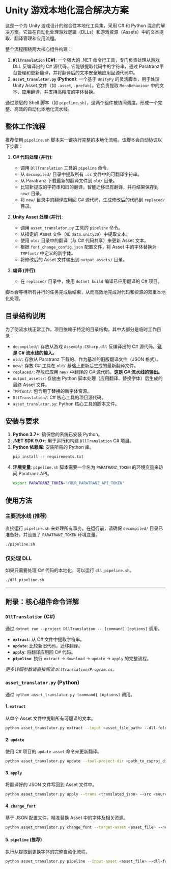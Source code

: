 # Unity 游戏本地化混合解决方案

这是一个为 Unity 游戏设计的综合性本地化工具集，采用 C# 和 Python 混合的解决方案。它旨在自动化处理游戏逻辑（DLLs）和游戏资源（Assets）中的文本提取、翻译管理和应用流程。

整个流程围绕两大核心组件构建：

1.  **`DllTranslation` (C#)**: 一个强大的 .NET 命令行工具，专门负责处理从游戏 DLL 反编译出的 C# 源代码。它能够提取代码中的字符串，通过 Paratranz平台管理和更新翻译，并将翻译后的文本安全地应用回源代码中。
2.  **`asset_translator.py` (Python)**: 一个基于 `UnityPy` 的灵活脚本，用于处理 Unity Asset 文件（如 `.asset`, `.prefab`）。它负责提取 `MonoBehaviour` 中的文本、应用翻译，并支持高精度的字体替换。

通过顶层的 Shell 脚本（如 `pipeline.sh`），这两个组件被协同调度，形成一个完整、高效的自动化本地化流水线。

## 整体工作流程

推荐使用 `pipeline.sh` 脚本来一键执行完整的本地化流程。该脚本会自动协调以下步骤：

1.  **C# 代码处理 (并行)**:
    *   调用 `DllTranslation` 工具的 `pipeline` 命令。
    *   从 `decompiled/` 目录中提取所有 `.cs` 文件中的可翻译字符串。
    *   从 Paratranz 下载最新的翻译文件到 `old/` 目录。
    *   比较新提取的字符串和旧的翻译，智能迁移已有翻译，并将结果保存到 `new/` 目录。
    *   将 `new/` 目录中的翻译应用回 C# 源代码，生成修改后的代码到 `replaced/` 目录。

2.  **Unity Asset 处理 (并行)**:
    *   调用 `asset_translator.py` 工具的 `pipeline` 命令。
    *   从指定的 Asset 文件（如 `data.unity3D`）中提取文本。
    *   使用 `old/` 目录中的翻译（与 C# 代码共享）来更新 Asset 文本。
    *   根据 `font_change_config.json` 配置文件，将 Asset 中的字体替换为 `TMPfont/` 中定义的新字体。
    *   将修改后的 Asset 文件输出到 `output_assets/` 目录。

3.  **编译 (并行)**:
    *   在 `replaced/` 目录中，使用 `dotnet build` 编译已应用翻译的 C# 项目。

脚本会等待所有并行的任务完成后结束，从而高效地完成对代码和资源的双重本地化处理。

## 目录结构说明

为了使流水线正常工作，项目依赖于特定的目录结构，其中大部分是临时工作目录：

-   `decompiled/`: 存放从游戏 `Assembly-CSharp.dll` 反编译出的 C# 源代码。**这是 C# 流水线的输入。**
-   `old/`: 存放从 Paratranz 下载的、作为基准的旧版翻译文件（JSON 格式）。
-   `new/`: 存放 C# 工具在 `old/` 基础上更新后生成的最新翻译文件。
-   `replaced/`: 存放已应用 `new/` 中翻译的 C# 源代码。**这是 C# 流水线的输出。**
-   `output_assets/`: 存放由 Python 脚本处理（应用翻译、替换字体）后生成的最终 Asset 文件。
-   `TMPfont/`: 包含用于替换的新字体资源。
-   `DllTranslation/`: C# 核心工具的项目源代码。
-   `asset_translator.py`: Python 核心工具的脚本文件。

## 安装与要求

1.  **Python 3.7+**: 确保您的系统已安装 Python。
2.  **.NET SDK 9.0+**: 用于运行和构建 `DllTranslation` C# 项目。
3.  **Python 依赖库**: 安装所需的 Python 库。
    ```bash
    pip install -r requirements.txt
    ```
4.  **环境变量**: `pipeline.sh` 脚本需要一个名为 `PARATRANZ_TOKEN` 的环境变量来访问 Paratranz API。
    ```bash
    export PARATRANZ_TOKEN="YOUR_PARATRANZ_API_TOKEN"
    ```

## 使用方法

### 主要流水线 (推荐)

直接运行 `pipeline.sh` 来处理所有事务。在运行前，请确保 `decompiled/` 目录已准备好，并设置了 `PARATRANZ_TOKEN` 环境变量。

```bash
./pipeline.sh
```

### 仅处理 DLL

如果只需要处理 C# 代码的本地化，可以运行 `dll_pipeline.sh`。

```bash
./dll_pipeline.sh
```

---

## 附录：核心组件命令详解

### `DllTranslation` (C#)

通过 `dotnet run --project DllTranslation -- [command] [options]` 调用。

-   **`extract`**: 从 C# 文件中提取字符串。
-   **`update`**: 比较新旧代码，迁移翻译。
-   **`apply`**: 将翻译应用回 C# 代码。
-   **`pipeline`**: 执行 `extract` -> `download` -> `update` -> `apply` 的完整流程。

*更多详细参数请直接阅读 `DllTranslation/Program.cs`。*

### `asset_translator.py` (Python)

通过 `python asset_translator.py [command] [options]` 调用。

#### 1. `extract`
从单个 Asset 文件中提取所有可翻译的文本。
```bash
python asset_translator.py extract --input <asset_file_path> --dll-folder <managed_dll_folder> --unity-version <version> --output <output_json_path>
```

#### 2. `update`
使用 C# 项目的 `update-asset` 命令来更新翻译。
```bash
python asset_translator.py update --tool-project-dir <path_to_csproj_dir> --old <old_trans_dir> --new <new_extracted_dir> --output <updated_trans_dir>
```

#### 3. `apply`
将翻译好的 JSON 文件写回到 Asset 文件中。
```bash
python asset_translator.py apply --trans <translated_json> --src <source_asset> --dll-folder <managed_dll_folder> --unity-version <version> --output <modified_asset>
```

#### 4. `change_font`
基于 JSON 配置文件，精准替换 Asset 中的字体及相关资源。
```bash
python asset_translator.py change_font --target-asset <asset_file> --new-font-asset <new_font_asset_file> --config <config_json_path> --dll-folder <target_dll_folder> --new-font-dll-folder <new_font_dll_folder> --unity-version <version> --output <output_asset>
```

#### 5. `pipeline` (推荐)
执行从提取到更换字体的完整自动化流程。
```bash
python asset_translator.py pipeline --input-asset <asset_file> --dll-folder <managed_dll_folder> --unity-version <version> --tool-project-dir <path_to_csproj_dir> --old-trans-dir <old_trans_dir> --new-font-asset <new_font_asset_file> --font-config <config_json_path> --new-font-dll-folder <new_font_dll_folder> --output-asset <final_asset_path> --work-dir <path_for_temp_files>